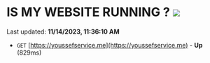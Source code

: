 # IS MY WEBSITE RUNNING ? [![](https://img.shields.io/static/v1?label=Sponsor&message=%E2%9D%A4&logo=GitHub&color=%23fe8e86)](https://github.com/sponsors/<username>)

Last updated: **11/14/2023, 11:36:10 AM**

- `GET` [https://youssefservice.me](https://youssefservice.me) - **Up** (829ms)
